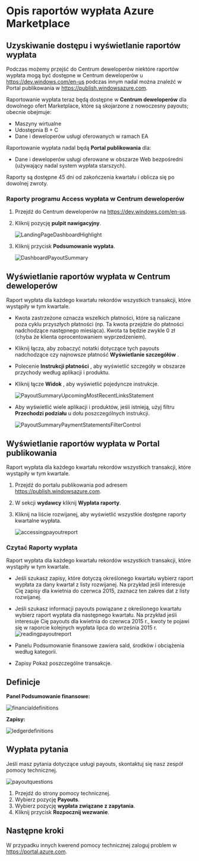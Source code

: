 <properties
   pageTitle="Opis raportowania wypłata Azure Marketplace | Microsoft Azure"
   description="Dowiedz się, jak przeglądać i mogły zjeść tej ostatniej raportu wypłata Azure Marketplace."
   services="marketplace-publishing"
   documentationCenter="na"
   authors="v-jeana"
   manager="lakoch"
   editor=""/>

<tags
   ms.service="marketplace"
   ms.devlang="na"
   ms.topic="article"
   ms.tgt_pltfrm="na"
   ms.workload="na"
   ms.date="09/19/2016"
   ms.author="v-jeana; hascipio; v-dabosl"/>

# <a name="understand-your-azure-marketplace-payout-reports"></a>Opis raportów wypłata Azure Marketplace

## <a name="access-and-view-your-payout-reports"></a>Uzyskiwanie dostępu i wyświetlanie raportów wypłata

Podczas możemy przejść do Centrum deweloperów niektóre raportów wypłata mogą być dostępne w Centrum deweloperów u https://dev.windows.com/en-us podczas innym nadal można znaleźć w Portal publikowania w https://publish.windowsazure.com.

Raportowanie wypłata teraz będą dostępne w **Centrum deweloperów** dla dowolnego ofert Marketplace, które są skojarzone z nowoczesny payouts; obecnie obejmuje:
- Maszyny wirtualne
- Udostępnia B + C
- Dane i deweloperów usługi oferowanych w ramach EA

Raportowanie wypłata nadal będą **Portal publikowania** dla:
- Dane i deweloperów usługi oferowane w obszarze Web bezpośredni (używający nadal system wypłata starszych).

Raporty są dostępne 45 dni od zakończenia kwartału i oblicza się po dowolnej zwroty.

### <a name="access-payout-reports-in-dev-center"></a>Raporty programu Access wypłata w Centrum deweloperów

1. Przejdź do Centrum deweloperów na https://dev.windows.com/en-us.
2. Kliknij pozycję **pulpit nawigacyjny**.

    ![LandingPageDashboardHighlight][1]

3. Kliknij przycisk **Podsumowanie wypłata**.

    ![DashboardPayoutSummary][2]


## <a name="view-your-payout-reports-in-dev-center"></a>Wyświetlanie raportów wypłata w Centrum deweloperów

Raport wypłata dla każdego kwartału rekordów wszystkich transakcji, które wystąpiły w tym kwartale.

- Kwota zastrzeżone oznacza wszelkich płatności, które są naliczane poza cyklu przyszłych płatności (np. Ta kwota przejdzie do płatności nadchodzące następnego miesiąca).  Kwota ta będzie zwykle 0 zł (chyba że klienta oprocentowaniem wyprzedzeniem).
- Kliknij łącza, aby zobaczyć notatki dotyczące tych payouts nadchodzące czy najnowsze płatność **Wyświetlanie szczegółów** .
- Polecenie **Instrukcji płatności** , aby wyświetlić szczegóły w obszarze przychody według aplikacji i produktu.
- Kliknij łącze **Widok** , aby wyświetlić pojedyncze instrukcje.

    ![PayoutSummaryUpcomingMostRecentLinksStatement][3]

- Aby wyświetlić wiele aplikacji i produktów, jeśli istnieją, użyj filtru **Przechodzi podziału** u dołu poszczególnych instrukcji.

    ![PayoutSummaryPaymentStatementsFilterControl][4]



## <a name="view-your-payout-reports-in-publishing-portal"></a>Wyświetlanie raportów wypłata w Portal publikowania
Raport wypłata dla każdego kwartału rekordów wszystkich transakcji, które wystąpiły w tym kwartale.

1. Przejdź do portalu publikowania pod adresem https://publish.windowsazure.com.
2. W sekcji **wydawcy** kliknij **Wypłata raporty**.
3. Kliknij na liście rozwijanej, aby wyświetlić wszystkie dostępne raporty kwartalne wypłata.

    ![accessingpayoutreport][5]


### <a name="read-your-payout-reports"></a>Czytać Raporty wypłata

Raport wypłata dla każdego kwartału rekordów wszystkich transakcji, które wystąpiły w tym kwartale.

- Jeśli szukasz zapisy, które dotyczą określonego kwartału wybierz raport wypłata za dany kwartał z listy rozwijanej. Na przykład jeśli interesuje Cię zapisy dla kwietnia do czerwca 2015, zaznacz ten zakres dat z listy rozwijanej.
- Jeśli szukasz informacji payouts powiązane z określonego kwartału wybierz raport wypłata dla następnego kwartału. Na przykład jeśli interesuje Cię payouts dla kwietnia do czerwca 2015 r., kwoty te pojawi się w raporcie kolejnych wypłata lipca do września 2015 r.
![readingpayoutreport][6]

- Panelu Podsumowanie finansowe zawiera sald, środków i obciążenia według kategorii.
- Zapisy Pokaż poszczególne transakcje.

## <a name="definitions"></a>Definicje

**Panel Podsumowanie finansowe:**

![financialdefinitions][7]

**Zapisy:**

![ledgerdefinitions][8]

## <a name="payout-questions"></a>Wypłata pytania

Jeśli masz pytania dotyczące usługi payouts, skontaktuj się nasz zespół pomocy technicznej.

![payoutquestions][9]

1. Przejdź do strony pomocy technicznej.
2. Wybierz pozycję **Payouts**.
3. Wybierz pozycję **wypłata związane z zapytania**.
4. Kliknij przycisk **Rozpocznij wezwanie**.

## <a name="next-steps"></a>Następne kroki

W przypadku innych kwerend pomocy technicznej zaloguj problem w <https://portal.azure.com>.

[1]: ./media/marketplace-publishing-report-payout/LandingPage-DashboardHighlight.png
[2]: ./media/marketplace-publishing-report-payout/Dashboard-PayoutSummary.png
[3]: ./media/marketplace-publishing-report-payout/PayoutSummary-UpcomingOrMostRecentPaymentLinksSingleStatementLink.png
[4]: ./media/marketplace-publishing-report-payout/PayoutSummary-PaymentStatements-SingleStatement-FilterControl.png
[5]: ./media/marketplace-publishing-report-payout/accessingpayoutreport.png
[6]: ./media/marketplace-publishing-report-payout/readingpayoutreport.png
[7]: ./media/marketplace-publishing-report-payout/financialdefinitions.png
[8]: ./media/marketplace-publishing-report-payout/ledgerdefinitions.png
[9]: ./media/marketplace-publishing-report-payout/payoutquestions.png
